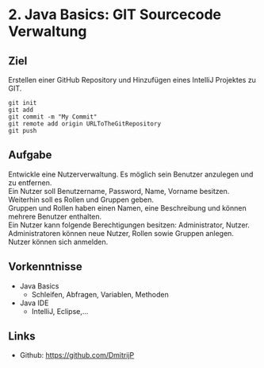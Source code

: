 # 2. Java Basics: GIT Sourcecode Verwaltung

## Ziel
Erstellen einer GitHub Repository und Hinzufügen eines IntelliJ Projektes zu GIT.
```
git init
git add
git commit -m "My Commit"
git remote add origin URLToTheGitRepository
git push
```


## Aufgabe
Entwickle eine Nutzerverwaltung. Es möglich sein Benutzer anzulegen und zu entfernen.  
Ein Nutzer soll Benutzername, Password, Name, Vorname besitzen.  
Weiterhin soll es Rollen und Gruppen geben.  
Gruppen und Rollen haben einen Namen, eine Beschreibung und können mehrere Benutzer enthalten.  
Ein Nutzer kann folgende Berechtigungen besitzen: Administrator, Nutzer.  
Administratoren können neue Nutzer, Rollen sowie Gruppen anlegen.  
Nutzer können sich anmelden.

## Vorkenntnisse

- Java Basics
    - Schleifen, Abfragen, Variablen, Methoden
- Java IDE
    - IntelliJ, Eclipse,...


## Links
- Github: https://github.com/DmitrijP
